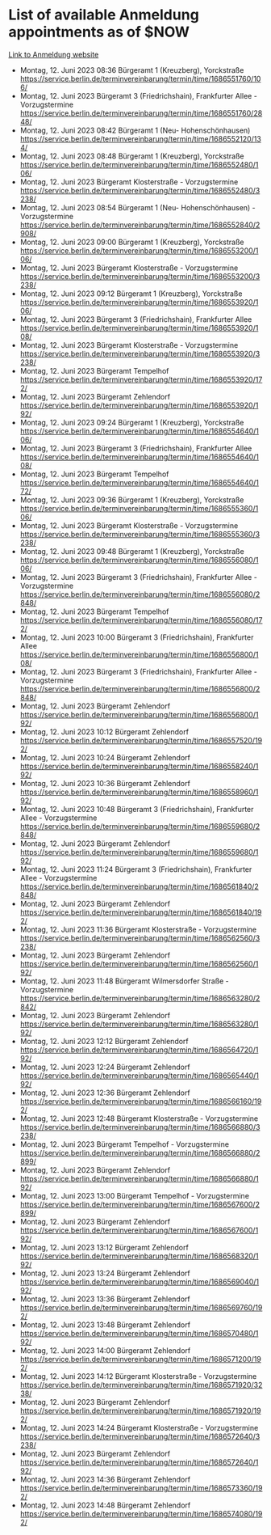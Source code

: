 # List of available Anmeldung appointments as of $NOW
[Link to Anmeldung website](https://service.berlin.de/terminvereinbarung/termin/tag.php?termin=1&anliegen[]=120686&dienstleisterlist=122210,122217,327316,122219,327312,122227,327314,122231,327346,122243,327348,122254,122252,329742,122260,329745,122262,329748,122271,327278,122273,327274,122277,327276,330436,122280,327294,122282,327290,122284,327292,122291,327270,122285,327266,122286,327264,122296,327268,150230,329760,122297,327286,122294,327284,122312,329763,122314,329775,122304,327330,122311,327334,122309,327332,317869,122281,327352,122279,329772,122283,122276,327324,122274,327326,122267,329766,122246,327318,122251,327320,122257,327322,122208,327298,122226,327300&herkunft=http%3A%2F%2Fservice.berlin.de%2Fdienstleistung%2F120686%2F)
- Montag, 12. Juni 2023 08:36 Bürgeramt 1 (Kreuzberg), Yorckstraße https://service.berlin.de/terminvereinbarung/termin/time/1686551760/106/
- Montag, 12. Juni 2023  Bürgeramt 3 (Friedrichshain), Frankfurter Allee - Vorzugstermine https://service.berlin.de/terminvereinbarung/termin/time/1686551760/2848/
- Montag, 12. Juni 2023 08:42 Bürgeramt 1 (Neu- Hohenschönhausen) https://service.berlin.de/terminvereinbarung/termin/time/1686552120/134/
- Montag, 12. Juni 2023 08:48 Bürgeramt 1 (Kreuzberg), Yorckstraße https://service.berlin.de/terminvereinbarung/termin/time/1686552480/106/
- Montag, 12. Juni 2023  Bürgeramt Klosterstraße - Vorzugstermine https://service.berlin.de/terminvereinbarung/termin/time/1686552480/3238/
- Montag, 12. Juni 2023 08:54 Bürgeramt 1 (Neu- Hohenschönhausen) - Vorzugstermine https://service.berlin.de/terminvereinbarung/termin/time/1686552840/2908/
- Montag, 12. Juni 2023 09:00 Bürgeramt 1 (Kreuzberg), Yorckstraße https://service.berlin.de/terminvereinbarung/termin/time/1686553200/106/
- Montag, 12. Juni 2023  Bürgeramt Klosterstraße - Vorzugstermine https://service.berlin.de/terminvereinbarung/termin/time/1686553200/3238/
- Montag, 12. Juni 2023 09:12 Bürgeramt 1 (Kreuzberg), Yorckstraße https://service.berlin.de/terminvereinbarung/termin/time/1686553920/106/
- Montag, 12. Juni 2023  Bürgeramt 3 (Friedrichshain), Frankfurter Allee https://service.berlin.de/terminvereinbarung/termin/time/1686553920/108/
- Montag, 12. Juni 2023  Bürgeramt Klosterstraße - Vorzugstermine https://service.berlin.de/terminvereinbarung/termin/time/1686553920/3238/
- Montag, 12. Juni 2023  Bürgeramt Tempelhof https://service.berlin.de/terminvereinbarung/termin/time/1686553920/172/
- Montag, 12. Juni 2023  Bürgeramt Zehlendorf https://service.berlin.de/terminvereinbarung/termin/time/1686553920/192/
- Montag, 12. Juni 2023 09:24 Bürgeramt 1 (Kreuzberg), Yorckstraße https://service.berlin.de/terminvereinbarung/termin/time/1686554640/106/
- Montag, 12. Juni 2023  Bürgeramt 3 (Friedrichshain), Frankfurter Allee https://service.berlin.de/terminvereinbarung/termin/time/1686554640/108/
- Montag, 12. Juni 2023  Bürgeramt Tempelhof https://service.berlin.de/terminvereinbarung/termin/time/1686554640/172/
- Montag, 12. Juni 2023 09:36 Bürgeramt 1 (Kreuzberg), Yorckstraße https://service.berlin.de/terminvereinbarung/termin/time/1686555360/106/
- Montag, 12. Juni 2023  Bürgeramt Klosterstraße - Vorzugstermine https://service.berlin.de/terminvereinbarung/termin/time/1686555360/3238/
- Montag, 12. Juni 2023 09:48 Bürgeramt 1 (Kreuzberg), Yorckstraße https://service.berlin.de/terminvereinbarung/termin/time/1686556080/106/
- Montag, 12. Juni 2023  Bürgeramt 3 (Friedrichshain), Frankfurter Allee - Vorzugstermine https://service.berlin.de/terminvereinbarung/termin/time/1686556080/2848/
- Montag, 12. Juni 2023  Bürgeramt Tempelhof https://service.berlin.de/terminvereinbarung/termin/time/1686556080/172/
- Montag, 12. Juni 2023 10:00 Bürgeramt 3 (Friedrichshain), Frankfurter Allee https://service.berlin.de/terminvereinbarung/termin/time/1686556800/108/
- Montag, 12. Juni 2023  Bürgeramt 3 (Friedrichshain), Frankfurter Allee - Vorzugstermine https://service.berlin.de/terminvereinbarung/termin/time/1686556800/2848/
- Montag, 12. Juni 2023  Bürgeramt Zehlendorf https://service.berlin.de/terminvereinbarung/termin/time/1686556800/192/
- Montag, 12. Juni 2023 10:12 Bürgeramt Zehlendorf https://service.berlin.de/terminvereinbarung/termin/time/1686557520/192/
- Montag, 12. Juni 2023 10:24 Bürgeramt Zehlendorf https://service.berlin.de/terminvereinbarung/termin/time/1686558240/192/
- Montag, 12. Juni 2023 10:36 Bürgeramt Zehlendorf https://service.berlin.de/terminvereinbarung/termin/time/1686558960/192/
- Montag, 12. Juni 2023 10:48 Bürgeramt 3 (Friedrichshain), Frankfurter Allee - Vorzugstermine https://service.berlin.de/terminvereinbarung/termin/time/1686559680/2848/
- Montag, 12. Juni 2023  Bürgeramt Zehlendorf https://service.berlin.de/terminvereinbarung/termin/time/1686559680/192/
- Montag, 12. Juni 2023 11:24 Bürgeramt 3 (Friedrichshain), Frankfurter Allee - Vorzugstermine https://service.berlin.de/terminvereinbarung/termin/time/1686561840/2848/
- Montag, 12. Juni 2023  Bürgeramt Zehlendorf https://service.berlin.de/terminvereinbarung/termin/time/1686561840/192/
- Montag, 12. Juni 2023 11:36 Bürgeramt Klosterstraße - Vorzugstermine https://service.berlin.de/terminvereinbarung/termin/time/1686562560/3238/
- Montag, 12. Juni 2023  Bürgeramt Zehlendorf https://service.berlin.de/terminvereinbarung/termin/time/1686562560/192/
- Montag, 12. Juni 2023 11:48 Bürgeramt Wilmersdorfer Straße - Vorzugstermine https://service.berlin.de/terminvereinbarung/termin/time/1686563280/2842/
- Montag, 12. Juni 2023  Bürgeramt Zehlendorf https://service.berlin.de/terminvereinbarung/termin/time/1686563280/192/
- Montag, 12. Juni 2023 12:12 Bürgeramt Zehlendorf https://service.berlin.de/terminvereinbarung/termin/time/1686564720/192/
- Montag, 12. Juni 2023 12:24 Bürgeramt Zehlendorf https://service.berlin.de/terminvereinbarung/termin/time/1686565440/192/
- Montag, 12. Juni 2023 12:36 Bürgeramt Zehlendorf https://service.berlin.de/terminvereinbarung/termin/time/1686566160/192/
- Montag, 12. Juni 2023 12:48 Bürgeramt Klosterstraße - Vorzugstermine https://service.berlin.de/terminvereinbarung/termin/time/1686566880/3238/
- Montag, 12. Juni 2023  Bürgeramt Tempelhof - Vorzugstermine https://service.berlin.de/terminvereinbarung/termin/time/1686566880/2899/
- Montag, 12. Juni 2023  Bürgeramt Zehlendorf https://service.berlin.de/terminvereinbarung/termin/time/1686566880/192/
- Montag, 12. Juni 2023 13:00 Bürgeramt Tempelhof - Vorzugstermine https://service.berlin.de/terminvereinbarung/termin/time/1686567600/2899/
- Montag, 12. Juni 2023  Bürgeramt Zehlendorf https://service.berlin.de/terminvereinbarung/termin/time/1686567600/192/
- Montag, 12. Juni 2023 13:12 Bürgeramt Zehlendorf https://service.berlin.de/terminvereinbarung/termin/time/1686568320/192/
- Montag, 12. Juni 2023 13:24 Bürgeramt Zehlendorf https://service.berlin.de/terminvereinbarung/termin/time/1686569040/192/
- Montag, 12. Juni 2023 13:36 Bürgeramt Zehlendorf https://service.berlin.de/terminvereinbarung/termin/time/1686569760/192/
- Montag, 12. Juni 2023 13:48 Bürgeramt Zehlendorf https://service.berlin.de/terminvereinbarung/termin/time/1686570480/192/
- Montag, 12. Juni 2023 14:00 Bürgeramt Zehlendorf https://service.berlin.de/terminvereinbarung/termin/time/1686571200/192/
- Montag, 12. Juni 2023 14:12 Bürgeramt Klosterstraße - Vorzugstermine https://service.berlin.de/terminvereinbarung/termin/time/1686571920/3238/
- Montag, 12. Juni 2023  Bürgeramt Zehlendorf https://service.berlin.de/terminvereinbarung/termin/time/1686571920/192/
- Montag, 12. Juni 2023 14:24 Bürgeramt Klosterstraße - Vorzugstermine https://service.berlin.de/terminvereinbarung/termin/time/1686572640/3238/
- Montag, 12. Juni 2023  Bürgeramt Zehlendorf https://service.berlin.de/terminvereinbarung/termin/time/1686572640/192/
- Montag, 12. Juni 2023 14:36 Bürgeramt Zehlendorf https://service.berlin.de/terminvereinbarung/termin/time/1686573360/192/
- Montag, 12. Juni 2023 14:48 Bürgeramt Zehlendorf https://service.berlin.de/terminvereinbarung/termin/time/1686574080/192/
